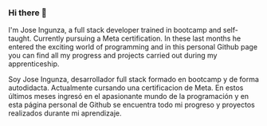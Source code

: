 ### Hi there 👋

I'm Jose Ingunza, a full stack developer trained in bootcamp and self-taught. Currently pursuing a Meta certification. In these last months he entered the exciting world of programming and in this personal Github page you can find all my progress and projects carried out during my apprenticeship.

Soy Jose Ingunza, desarrollador full stack formado en bootcamp y de forma autodidacta. Actualmente cursando una certificacion de Meta. En estos últimos meses ingresó en el apasionante mundo de la programación y en esta página personal de Github se encuentra todo mi progreso y proyectos realizados durante mi aprendizaje.


<!--
**jingunza/jingunza** is a ✨ _special_ ✨ repository because its `README.md` (this file) appears on your GitHub profile.

Here are some ideas to get you started:

- 🔭 I’m currently working on ...
- 🌱 I’m currently learning ...
- 👯 I’m looking to collaborate on ...
- 🤔 I’m looking for help with ...
- 💬 Ask me about ...
- 📫 How to reach me: ...
- 😄 Pronouns: ...
- ⚡ Fun fact: ...
-->
